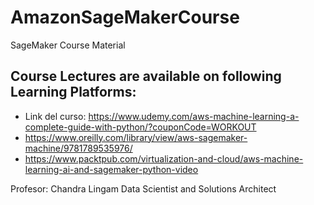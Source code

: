 # AmazonSageMakerCourse  

SageMaker Course Material  

## Course Lectures are available on following Learning Platforms:

- Link del curso: https://www.udemy.com/aws-machine-learning-a-complete-guide-with-python/?couponCode=WORKOUT  
- https://www.oreilly.com/library/view/aws-sagemaker-machine/9781789535976/  
- https://www.packtpub.com/virtualization-and-cloud/aws-machine-learning-ai-and-sagemaker-python-video  

Profesor:
Chandra Lingam
Data Scientist and Solutions Architect